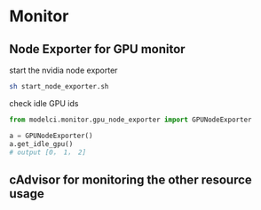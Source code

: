 # Monitor

## Node Exporter for GPU monitor

start the nvidia node exporter

```bash
sh start_node_exporter.sh
```

check idle GPU ids

```python
from modelci.monitor.gpu_node_exporter import GPUNodeExporter

a = GPUNodeExporter()
a.get_idle_gpu()
# output [0， 1， 2]

```

## cAdvisor for monitoring the other resource usage

